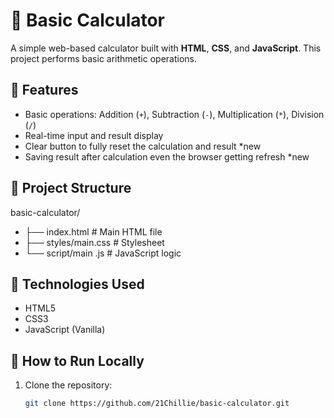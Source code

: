 # 🧮 Basic Calculator

A simple web-based calculator built with **HTML**, **CSS**, and **JavaScript**. This project performs basic arithmetic operations.

## 📌 Features

- Basic operations: Addition (`+`), Subtraction (`-`), Multiplication (`*`), Division (`/`)
- Real-time input and result display
- Clear button to fully reset the calculation and result *new
- Saving result after calculation even the browser getting refresh *new

## 📁 Project Structure

basic-calculator/
- ├── index.html # Main HTML file
- ├── styles/main.css # Stylesheet
- └── script/main  .js # JavaScript logic

## 🧰 Technologies Used

- HTML5
- CSS3
- JavaScript (Vanilla)

## 🔧 How to Run Locally

1. Clone the repository:
   ```bash
   git clone https://github.com/21Chillie/basic-calculator.git
